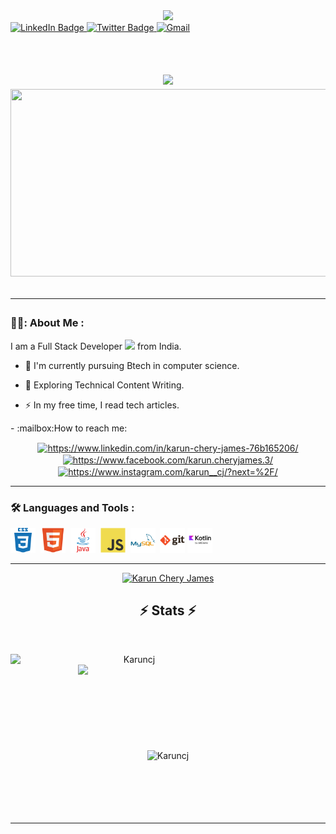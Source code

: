 <div id="header" align="center">
  <img src="https://media.giphy.com/media/M9gbBd9nbDrOTu1Mqx/giphy.gif" width="100"/>
</div>
<div id="badges">
  <a href="https://www.linkedin.com/in/karun-chery-james-76b165206/">
    <img src="https://img.shields.io/badge/LinkedIn-blue?style=for-the-badge&logo=linkedin&logoColor=white" alt="LinkedIn Badge"/>
  <a href="https://twitter.com/KarunCheryJames">
    <img src="https://img.shields.io/badge/Twitter-blue?style=for-the-badge&logo=twitter&logoColor=white" alt="Twitter Badge"/>
  </a>
    <a href="mailto:karunchery@gmail.com">
      <img src="https://img.shields.io/badge/Gmail-D14836?style=for-the-badge&logo=gmail&logoColor=white" alt="Gmail"/>
    </a>
      
</div>
<!--<div id="badges">
  <a href="https://komarev.com/ghpvc/?username=karuncj">
  </div>-->
  <br>
<h1 align="center">
  <a href="https://git.io/typing-svg">
    <img src="https://readme-typing-svg.herokuapp.com/?lines=Hello!+👋;I+am+Karun+Chery+James..;Nice+to+meet+you😎;👆+Reach+Me+Through+👆&center=true&size=30">
  </a>
<div align="center">
  <img src="https://media.giphy.com/media/dWesBcTLavkZuG35MI/giphy.gif" width="600" height="300"/>
</div>
  
---

### 👨‍💻: About Me :
  I am a Full Stack Developer <img src="https://media.giphy.com/media/WUlplcMpOCEmTGBtBW/giphy.gif" width="30"> from India.
- :telescope: I'm currently pursuing Btech in computer science.
  
- :seedling: Exploring Technical Content Writing.

- :zap: In my free time, I  read tech articles.
<div>
- :mailbox:How to reach me: 
<p align="center">
<a href="https://www.linkedin.com/in/karun-chery-james-76b165206/" target="blank"><img align="center" src="https://raw.githubusercontent.com/rahuldkjain/github-profile-readme-generator/master/src/images/icons/Social/linked-in-alt.svg" alt="https://www.linkedin.com/in/karun-chery-james-76b165206/" height="30" width="40" /></a>
<a href="https://www.facebook.com/karun.cheryjames.3/" target="blank"><img align="center" src="https://raw.githubusercontent.com/rahuldkjain/github-profile-readme-generator/master/src/images/icons/Social/facebook.svg" alt="https://www.facebook.com/karun.cheryjames.3/" height="30" width="40" /></a>
<a href="https://www.instagram.com/karun__cj/?next=%2F" target="blank"><img align="center" src="https://raw.githubusercontent.com/rahuldkjain/github-profile-readme-generator/master/src/images/icons/Social/instagram.svg" alt="https://www.instagram.com/karun__cj/?next=%2F/" height="30" width="40" /></a>
</p>
  </div>
  
  
  ---

### :hammer_and_wrench: Languages and Tools :
  <div>
  <img src="https://github.com/devicons/devicon/blob/master/icons/css3/css3-plain-wordmark.svg"  title="CSS3" alt="CSS" width="40" height="40"/>&nbsp;
  <img src="https://github.com/devicons/devicon/blob/master/icons/html5/html5-original.svg" title="HTML5" alt="HTML" width="40" height="40"/>&nbsp;
  <img src="https://github.com/devicons/devicon/blob/master/icons/java/java-original-wordmark.svg" title="Java" alt="Java" width="40" height="40"/>&nbsp;
  <img src="https://github.com/devicons/devicon/blob/master/icons/javascript/javascript-original.svg" title="JavaScript" alt="JavaScript" width="40" height="40"/>&nbsp;
  <img src="https://github.com/devicons/devicon/blob/master/icons/mysql/mysql-original-wordmark.svg" title="MySQL"  alt="MySQL" width="40" height="40"/>&nbsp;
  <img src="https://github.com/devicons/devicon/blob/master/icons/git/git-original-wordmark.svg" title="Git" **alt="Git" width="40" height="40"/>
    <img src="https://github.com/devicons/devicon/blob/master/icons/kotlin/kotlin-original-wordmark.svg" title="Kotlin" **alt="Kotlin" width="40" height="40"/>
</div>
  
  <hr>
<p align="center"> <a href="https://github.com/ryo-ma/github-profile-trophy"><img src="https://github-profile-trophy.vercel.app/?username=Karuncj&title=MultiLanguage,Commits,Stars,Repositories,Followers,PullRequest,Organizations&column=7&no-frame=true&no-bg=true&theme=algolia&row=2" alt="Karun Chery James" /></a> </p>
  
  <h2 align="center">⚡ Stats ⚡</h2>
<br>
<p align=center>
  <div align=center>
    <img align="left" width=396 src="https://github-readme-streak-stats.herokuapp.com/?user=Karuncj&theme=react&hide_border=true&bg_color=0D1117" alt="Karuncj" />
    <img align="right" width=396 src="https://github-readme-stats.vercel.app/api?username=Karuncj&show_icons=true&count_private=true&theme=react&border_color=61dafb&hide_border=true&count_private=true&show_icons=false" />
  </div>
  <br><br><br><br><br><br><br><br><br>
  <div align=center>
    <img align="center" src="https://github-readme-stats.vercel.app/api/top-langs?username=Karuncj&show_icons=true&count_private=true&langs_count=10&hide=ruby&locale=en&layout=compact&hide_border=true&theme=react" alt="Karuncj" />
  <br><br><br><br><br><br>
 <hr>
  <div align="center">
  <br>
  </div>
 
</p>
